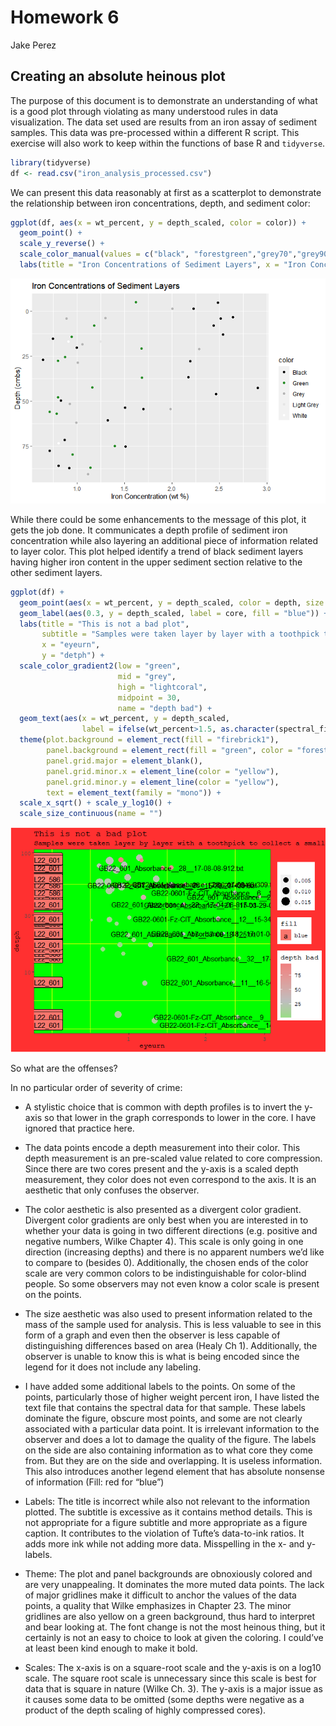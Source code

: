 # Homework 6

Jake Perez

## Creating an absolute heinous plot

The purpose of this document is to demonstrate an understanding of what is a good plot through violating as many understood rules in data visualization. The data set used are results from an iron assay of sediment samples. This data was pre-processed within a different R script. This exercise will also work to keep within the functions of base R and `tidyverse`.

``` r
library(tidyverse)
df <- read.csv("iron_analysis_processed.csv")
```

We can present this data reasonably at first as a scatterplot to demonstrate the relationship between iron concentrations, depth, and sediment color:

``` r
ggplot(df, aes(x = wt_percent, y = depth_scaled, color = color)) +
  geom_point() + 
  scale_y_reverse() + 
  scale_color_manual(values = c("black", "forestgreen","grey70","grey90","white")) + 
  labs(title = "Iron Concentrations of Sediment Layers", x = "Iron Concentration (wt %)", y = "Depth (cmbs)")
```

![](hmk_06_files/figure-gfm/unnamed-chunk-2-1.png)

While there could be some enhancements to the message of this plot, it gets the job done. It communicates a depth profile of sediment iron concentration while also layering an additional piece of information related to layer color. This plot helped identify a trend of black sediment layers having higher iron content in the upper sediment section relative to the other sediment layers.

``` r
ggplot(df) +
  geom_point(aes(x = wt_percent, y = depth_scaled, color = depth, size = sample_mass)) + 
  geom_label(aes(0.3, y = depth_scaled, label = core, fill = "blue")) +
  labs(title = "This is not a bad plot", 
       subtitle = "Samples were taken layer by layer with a toothpick to collect a small amount of sediment from just that layer. The sediment was then transferred to an epitube for iron extraction at a later time", 
       x = "eyeurn", 
       y = "detph") + 
  scale_color_gradient2(low = "green", 
                        mid = "grey", 
                        high = "lightcoral", 
                        midpoint = 30,
                        name = "depth bad") + 
  geom_text(aes(x = wt_percent, y = depth_scaled, 
                label = ifelse(wt_percent>1.5, as.character(spectral_file),''))) +
  theme(plot.background = element_rect(fill = "firebrick1"), 
        panel.background = element_rect(fill = "green", color = "forestgreen"), 
        panel.grid.major = element_blank(), 
        panel.grid.minor.x = element_line(color = "yellow"), 
        panel.grid.minor.y = element_line(color = "yellow"), 
        text = element_text(family = "mono")) + 
  scale_x_sqrt() + scale_y_log10() +
  scale_size_continuous(name = "")
```

![](hmk_06_files/figure-gfm/unnamed-chunk-3-1.png)

So what are the offenses?

In no particular order of severity of crime:

-   A stylistic choice that is common with depth profiles is to invert the y-axis so that lower in the graph corresponds to lower in the core. I have ignored that practice here.

-   The data points encode a depth measurement into their color. This depth measurement is an pre-scaled value related to core compression. Since there are two cores present and the y-axis is a scaled depth measurement, they color does not even correspond to the axis. It is an aesthetic that only confuses the observer.

-   The color aesthetic is also presented as a divergent color gradient. Divergent color gradients are only best when you are interested in to whether your data is going in two different directions (e.g. positive and negative numbers, Wilke Chapter 4). This scale is only going in one direction (increasing depths) and there is no apparent numbers we’d like to compare to (besides 0). Additionally, the chosen ends of the color scale are very common colors to be indistinguishable for color-blind people. So some observers may not even know a color scale is present on the points.

-   The size aesthetic was also used to present information related to the mass of the sample used for analysis. This is less valuable to see in this form of a graph and even then the observer is less capable of distinguishing differences based on area (Healy Ch 1). Additionally, the observer is unable to know this is what is being encoded since the legend for it does not include any labeling.

-   I have added some additional labels to the points. On some of the points, particularly those of higher weight percent iron, I have listed the text file that contains the spectral data for that sample. These labels dominate the figure, obscure most points, and some are not clearly associated with a particular data point. It is irrelevant information to the observer and does a lot to damage the quality of the figure. The labels on the side are also containing information as to what core they come from. But they are on the side and overlapping. It is useless information. This also introduces another legend element that has absolute nonsense of information (Fill: red for “blue”)

-   Labels: The title is incorrect while also not relevant to the information plotted. The subtitle is excessive as it contains method details. This is not appropriate for a figure subtitle and more appropriate as a figure caption. It contributes to the violation of Tufte’s data-to-ink ratios. It adds more ink while not adding more data. Misspelling in the x- and y-labels.

-   Theme: The plot and panel backgrounds are obnoxiously colored and are very unappealing. It dominates the more muted data points. The lack of major gridlines make it difficult to anchor the values of the data points, a quality that Wilke emphasizes in Chapter 23. The minor gridlines are also yellow on a green background, thus hard to interpret and bear looking at. The font change is not the most heinous thing, but it certainly is not an easy to choice to look at given the coloring. I could’ve at least been kind enough to make it bold.

-   Scales: The x-axis is on a square-root scale and the y-axis is on a log10 scale. The square root scale is unnecessary since this scale is best for data that is square in nature (Wilke Ch. 3). The y-axis is a major issue as it causes some data to be omitted (some depths were negative as a product of the depth scaling of highly compressed cores).
